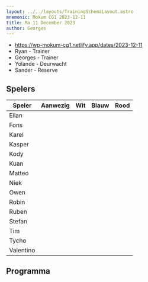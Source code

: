 ```yaml
---
layout: ../../layouts/TrainingSchemaLayout.astro
mnemonic: Mokum CG1 2023-12-11
title: Ma 11 December 2023
author: Georges
---
```


- https://wp-mokum-cg1.netlify.app/dates/2023-12-11
- Ryan - Trainer
- Georges - Trainer
- Yolande - Deurwacht
- Sander - Reserve
## Spelers
| Speler | Aanwezig | Wit | Blauw | Rood |
|--------|----------|-----|-------|------|
| Elian | | | | | |
| Fons | | | | | |
| Karel | | | | | |
| Kasper | | | | | |
| Kody | | | | | |
| Kuan | | | | | |
| Matteo | | | | | |
| Niek | | | | | |
| Owen | | | | | |
| Robin | | | | | |
| Ruben | | | | | |
| Stefan | | | | | |
| Tim | | | | | |
| Tycho | | | | | |
| Valentino | | | | | |
## Programma




